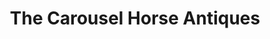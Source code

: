 ---
title: "The Carousel Horse Antiques"
url: /locust/the-carousel-horse-antiques/
shop: Antiquitäten
---